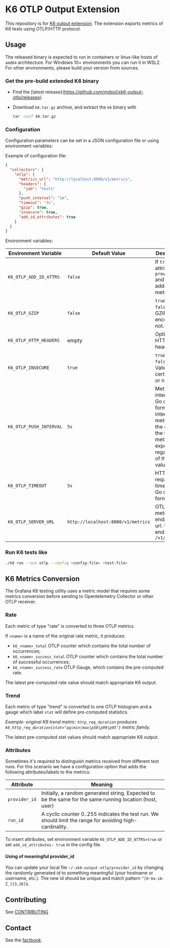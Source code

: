 # K6 OTLP Output Extension

This repository is for [K6 output extension](https://k6.io/docs/extensions/). The extension exports metrics of K6 tests using OTLP/HTTP protocol.

## Usage

The released binary is expected to run in containers or linux-like hosts of `amd64` architecture.
For Windows 10+ environments you can run it in  WSL2.
For other environments, please build your version from sources.

### Get the pre-build extended K6 binary

- Find the [latest release}(https://github.com/mdsol/xk6-output-otlp/releases).
- Download `k6.tar.gz` archive, and extract the `k6` binary with

  ```sh
  tar -xvzf k6.tar.gz
  ```

### Configuration

Configuration parameters can be set in a JSON configuration file or using environment variables:

Example of configuration file:

```json
{
  "collectors": {
    "otlp": {
      "metrics_url": "http://localhost:8080/v1/metrics",
      "headers": {
        "job": "tests"
      },
      "push_interval": "1m",
      "timeout": "3s",
      "gzip": true,
      "insecure": true,
      "add_id_attributes": true
    }
  }
}
```

Environment variables:

| Environment Variable       | Default Value | Description |
|----------------------------|---------------|-------------|
| `K6_OTLP_ADD_ID_ATTRS`     | `false`       | If `true`, attributes `provider_id` and `run_id` added to metrics. |
| `K6_OTLP_GZIP`             | `false`       | `true` or `false`. Use GZIP encoding or not.  |
| `K6_OTLP_HTTP_HEADERS`     | empty         | Optional HTTP headers |
| `K6_OTLP_INSECURE`         | `true`        | `true` or `false`. Validate SSL certificate or not. |
| `K6_OTLP_PUSH_INTERVAL`    | `5s`          | Metric push interval in Go duration format for intermediate metrics. At the end on the test metrics exported regardless of this value. |
| `K6_OTLP_TIMEOUT`          | `5s`          | HTTP request timeout  in Go duration format |
| `K6_OTLP_SERVER_URL`       | `http://localhost:8080/v1/metrics`| OTLP metrics endpoint url. Usually ends with `/v1/metrics` |

### Run K6 tests like

  ```sh
  ./k6 run --out otlp --config <config-file> <test-file>
  ```

## K6 Metrics Conversion

The Grafana K6 testing utility uses a metric model that requires some metrics conversion before sending to Opentelemetry Collector or other OTLP receiver.

### Rate

Each metric of type "rate" is converted to three OTLP metrics.

If `<name>` is a name of the original rate metric, it produces:

- `k6_<name>_total` OTLP counter which contains the total number of occurrences;
- `k6_<name>_success_total` OTLP counter which contains the total number of successful occurrences;
- `k6_<name>_success_rate` OTLP Gauge, which contains the pre-computed rate. 

The latest pre-computed rate value should match appropriate K6 output.

### Trend

Each metric of type "trend" is converted to one OTLP histogram and
a gauge which label `stat` will define pre-computed statistics.

_Example: original K6 trend metric: `http_req_duration` produces `k6_http_req_duration{stat="ag|min|max|p50|p90|p95"}` metric family._

The latest pre-computed stat values should match appropriate K6 output.

### Attributes

Sometimes it's required to distinguish metrics received from different test runs. For this scenario we have
a configuration option that adds the following attributes/labels to the metrics:

| Attribute     | Meaning |
|---------------|---------|
| `provider_id` | Initially, a random generated string. Expected to be the same for the same running location (host, user) |
| `run_id`      | A cyclic counter 0..255 indicates the test run. We should limit the range for avoiding high-cardinality. |

To insert attributes, set environment variable `K6_OTLP_ADD_ID_ATTRS=true`
or set `add_id_attributes: true` in the config file.

#### Using of meaningful provider_id

You can update your local file `~/.xk6-output-otlp/provider_id` by changing the randomly generated id to
something meaningful (your hostname or username, etc.).
The new id should be unique and match pattern `^[0-9a-zA-Z_]{3,16}$`.

## Contributing

See [CONTRIBUTING](./CONTRIBUTING.md)

## Contact

See the [factbook](factbook.yaml).
